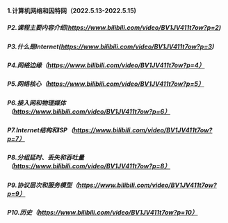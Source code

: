 #### 1.计算机网络和因特网（2022.5.13-2022.5.15)

##### P2.课程主要内容介绍(https://www.bilibili.com/video/BV1JV411t7ow?p=2)

##### P3.什么是Internet(https://www.bilibili.com/video/BV1JV411t7ow?p=3)

##### P4.网络边缘（https://www.bilibili.com/video/BV1JV411t7ow?p=4）

##### P5.网络核心（https://www.bilibili.com/video/BV1JV411t7ow?p=5）

##### P6.接入网和物理媒体（https://www.bilibili.com/video/BV1JV411t7ow?p=6）

##### P7.Internet结构和ISP（https://www.bilibili.com/video/BV1JV411t7ow?p=7）

##### P8.分组延时、丢失和吞吐量（https://www.bilibili.com/video/BV1JV411t7ow?p=8）

##### P9.协议层次和服务模型（https://www.bilibili.com/video/BV1JV411t7ow?p=9）

##### P10.历史（https://www.bilibili.com/video/BV1JV411t7ow?p=10）